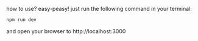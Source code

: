 how to use? easy-peasy! just run the following command in your terminal:
```bash
npm run dev
```
and open your browser to http://localhost:3000
